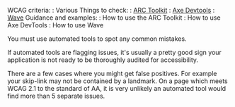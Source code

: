 WCAG criteria:
: Various
Things to check:
: [ARC Toolkit](/best-practice/automated-testing-using-browser-plugins/#arc-toolkit)
: [Axe Devtools](/best-practice/automated-testing-using-browser-plugins/#axe-devtools)
: [Wave](/best-practice/automated-testing-using-browser-plugins/#wave)
Guidance and examples:
: How to use the ARC Toolkit
: How to use Axe DevTools
: How to use Wave

You must use automated tools to spot any common mistakes.

If automated tools are flagging issues, it's usually a pretty good sign your application is not ready to be thoroughly audited for accessibility.

There are a few cases where you might get false positives. For example your skip-link may not be contained by a landmark. On a page which meets WCAG 2.1 to the standard of AA, it is very unlikely an automated tool would find more than 5 separate issues.